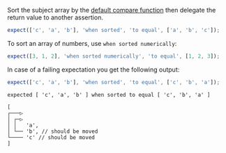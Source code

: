 Sort the subject array by the [default compare function](https://developer.mozilla.org/en-US/docs/Web/JavaScript/Reference/Global_Objects/Array/sort)
then delegate the return value to another assertion.

```js
expect(['c', 'a', 'b'], 'when sorted', 'to equal', ['a', 'b', 'c']);
```

To sort an array of numbers, use `when sorted numerically`:

```js
expect([3, 1, 2], 'when sorted numerically', 'to equal', [1, 2, 3]);
```

In case of a failing expectation you get the following output:

```js
expect(['c', 'a', 'b'], 'when sorted', 'to equal', ['c', 'b', 'a']);
```

```output
expected [ 'c', 'a', 'b' ] when sorted to equal [ 'c', 'b', 'a' ]

[
┌───▷ 
│ ┌─▷
│ │   'a',
│ └── 'b', // should be moved
└──── 'c' // should be moved
]
```
